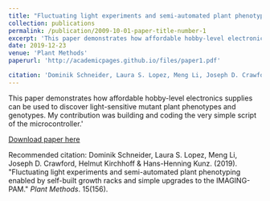 ```yaml
---
title: "Fluctuating light experiments and semi-automated plant phenotyping enabled by self-built growth racks and simple upgrades to the IMAGING-PAM"
collection: publications
permalink: /publication/2009-10-01-paper-title-number-1
excerpt: 'This paper demonstrates how affordable hobby-level electronics supplies can be used to discover fluctuating light-sensitive mutant plant phenotypes and genotypes. My contribution was building and coding the very simple script of the microcontroller.'
date: 2019-12-23
venue: 'Plant Methods'
paperurl: 'http://academicpages.github.io/files/paper1.pdf'

citation: 'Dominik Schneider, Laura S. Lopez, Meng Li, Joseph D. Crawford, Helmut Kirchhoff & Hans-Henning Kunz. (2019). &quot;Paper Title Number 1.&quot; <i>Plant Methods</i>. 15(156).'
---
```

This paper demonstrates how affordable hobby-level electronics supplies can be used to discover light-sensitive mutant plant phenotypes and genotypes. My contribution was building and coding the very simple script of the microcontroller.'

[Download paper here](http://academicpages.github.io/files/paper1.pdf)

Recommended citation: Dominik Schneider, Laura S. Lopez, Meng Li, Joseph D. Crawford, Helmut Kirchhoff & Hans-Henning Kunz. (2019). "Fluctuating light experiments and semi-automated plant phenotyping enabled by self-built growth racks and simple upgrades to the IMAGING-PAM." <i>Plant Methods</i>. 15(156).
